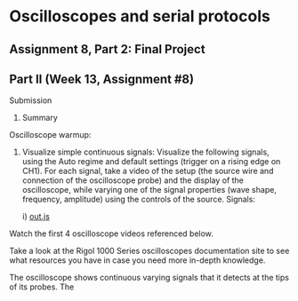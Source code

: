 # Oscilloscopes and serial protocols

## Assignment 8, Part 2: Final Project

## Part II (Week 13, Assignment #8)

Submission

1. Summary

Oscilloscope warmup:

1) Visualize simple continuous signals:
Visualize the following signals, using the Auto regime and default settings (trigger on a rising edge on CH1). For each signal, take a video of the setup (the source wire and connection of the oscilloscope probe) and the display of the oscilloscope, while varying one of the signal properties (wave shape, frequency, amplitude) using the controls of the source. Signals:
  
  
    i) [out.js](out.js)










Watch the first 4 oscilloscope videos referenced below.

Take a look at the Rigol 1000 Series oscilloscopes documentation site to see what resources you have in case you need more in-depth knowledge.

The oscilloscope shows continuous varying signals that it detects at the tips of its probes. The
